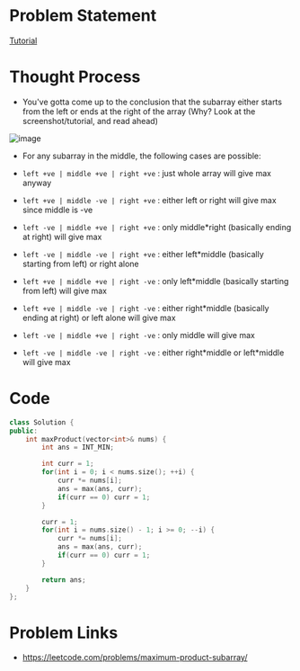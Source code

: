 # Problem Statement

[Tutorial](https://www.youtube.com/watch?v=jzQ-f2uU0UU&list=PL-Jc9J83PIiE-TR27GB7V5TBLQRT5RnSl&index=49)

# Thought Process
- You've gotta come up to the conclusion that the subarray either starts from the left or ends at the right of the array (Why? Look at the screenshot/tutorial, and read ahead)

![image](https://user-images.githubusercontent.com/10897423/138824512-77577dfc-f55f-4e57-bdca-48f564d5f550.png)

- For any subarray in the middle, the following cases are possible:

- `left +ve | middle +ve | right +ve` : just whole array will give max anyway
- `left +ve | middle -ve | right +ve` : either left or right will give max since middle is -ve

- `left -ve | middle +ve | right +ve` : only middle\*right (basically ending at right) will give max
- `left -ve | middle -ve | right +ve` : either left\*middle (basically starting from left) or right alone

- `left +ve | middle +ve | right -ve` : only left\*middle (basically starting from left) will give max
- `left +ve | middle -ve | right -ve` : either right\*middle (basically ending at right) or left alone will give max

- `left -ve | middle +ve | right -ve` : only middle will give max
- `left -ve | middle -ve | right -ve` : either right\*middle or left\*middle will give max

# Code
```cpp
class Solution {
public:
    int maxProduct(vector<int>& nums) {
        int ans = INT_MIN;

        int curr = 1;
        for(int i = 0; i < nums.size(); ++i) {
            curr *= nums[i];
            ans = max(ans, curr);
            if(curr == 0) curr = 1;
        }

        curr = 1;
        for(int i = nums.size() - 1; i >= 0; --i) {
            curr *= nums[i];
            ans = max(ans, curr);
            if(curr == 0) curr = 1;
        }

        return ans;
    }
};
```

# Problem Links
- https://leetcode.com/problems/maximum-product-subarray/
